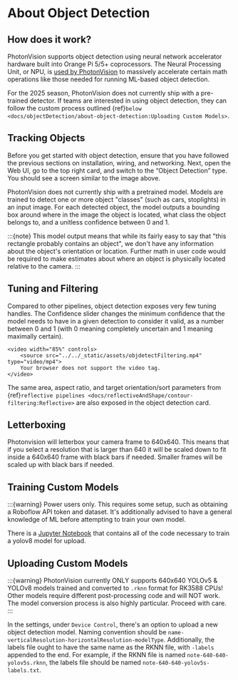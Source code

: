 # About Object Detection

## How does it work?

PhotonVision supports object detection using neural network accelerator hardware built into Orange Pi 5/5+ coprocessors. The Neural Processing Unit, or NPU, is [used by PhotonVision](https://github.com/PhotonVision/rknn_jni/tree/main) to massively accelerate certain math operations like those needed for running ML-based object detection.

For the 2025 season, PhotonVision does not currently ship with a pre-trained detector. If teams are interested in using object detection, they can follow the custom process outlined {ref}`below <docs/objectDetection/about-object-detection:Uploading Custom Models>`.

## Tracking Objects

Before you get started with object detection, ensure that you have followed the previous sections on installation, wiring, and networking. Next, open the Web UI, go to the top right card, and switch to the “Object Detection” type. You should see a screen similar to the image above.

PhotonVision does not currently ship with a pretrained model. Models are trained to detect one or more object "classes" (such as cars, stoplights) in an input image. For each detected object, the model outputs a bounding box around where in the image the object is located, what class the object belongs to, and a unitless confidence between 0 and 1.

:::{note}
This model output means that while its fairly easy to say that "this rectangle probably contains an object", we don't have any information about the object's orientation or location. Further math in user code would be required to make estimates about where an object is physically located relative to the camera.
:::

## Tuning and Filtering

Compared to other pipelines, object detection exposes very few tuning handles. The Confidence slider changes the minimum confidence that the model needs to have in a given detection to consider it valid, as a number between 0 and 1 (with 0 meaning completely uncertain and 1 meaning maximally certain).

```{raw} html
<video width="85%" controls>
    <source src="../../_static/assets/objdetectFiltering.mp4" type="video/mp4">
    Your browser does not support the video tag.
</video>
```

The same area, aspect ratio, and target orientation/sort parameters from {ref}`reflective pipelines <docs/reflectiveAndShape/contour-filtering:Reflective>` are also exposed in the object detection card.

## Letterboxing

Photonvision will letterbox your camera frame to 640x640. This means that if you select a resolution that is larger than 640 it will be scaled down to fit inside a 640x640 frame with black bars if needed. Smaller frames will be scaled up with black bars if needed.

## Training Custom Models

:::{warning}
Power users only. This requires some setup, such as obtaining a Roboflow API token and dataset. It's additionally advised to have a general knowledge of ML before attempting to train your own model.

There is a [Jupyter Notebook](https://github.com/PhotonVision/photonvision/blob/main/scripts/yolov8_to_rknn.ipynb) that contains all of the code necessary to train a yolov8 model for upload.

## Uploading Custom Models

:::{warning}
PhotonVision currently ONLY supports 640x640 YOLOv5 & YOLOv8 models trained and converted to `.rknn` format for RK3588 CPUs! Other models require different post-processing code and will NOT work. The model conversion process is also highly particular. Proceed with care.
:::

In the settings, under `Device Control`, there's an option to upload a new object detection model. Naming convention
should be `name-verticalResolution-horizontalResolution-modelType`. Additionally, the labels
file ought to have the same name as the RKNN file, with `-labels` appended to the end. For example, if the
RKNN file is named `note-640-640-yolov5s.rknn`, the labels file should be named
`note-640-640-yolov5s-labels.txt`.
